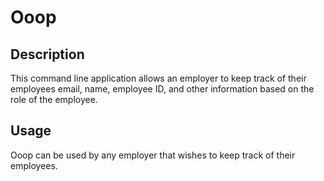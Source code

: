 # Ooop

## Description
This command line application allows an employer to keep track of their employees email, name, employee ID, and other information based on the role of the employee.

## Usage
Ooop can be used by any employer that wishes to keep track of their employees.


